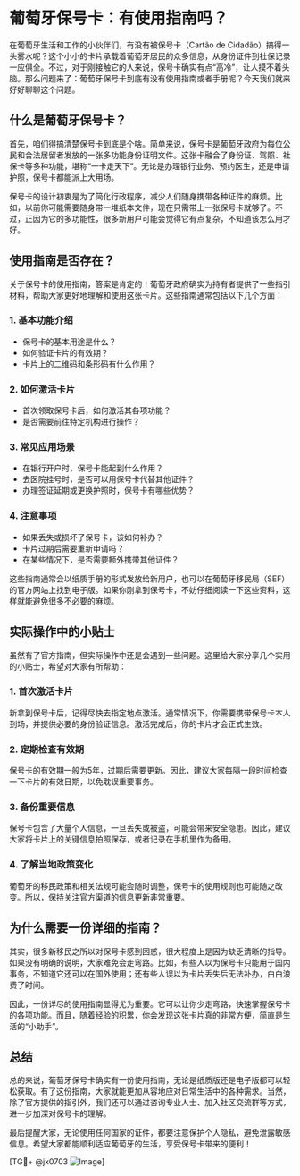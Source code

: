 # 葡萄牙保号卡：有使用指南吗？

在葡萄牙生活和工作的小伙伴们，有没有被保号卡（Cartão de Cidadão）搞得一头雾水呢？这个小小的卡片承载着葡萄牙居民的众多信息，从身份证件到社保记录一应俱全。不过，对于刚接触它的人来说，保号卡确实有点“高冷”，让人摸不着头脑。那么问题来了：葡萄牙保号卡到底有没有使用指南或者手册呢？今天我们就来好好聊聊这个问题。

## 什么是葡萄牙保号卡？

首先，咱们得搞清楚保号卡到底是个啥。简单来说，保号卡是葡萄牙政府为每位公民和合法居留者发放的一张多功能身份证明文件。这张卡融合了身份证、驾照、社保卡等多种功能，堪称“一卡走天下”。无论是办理银行业务、预约医生，还是申请护照，保号卡都能派上大用场。

保号卡的设计初衷是为了简化行政程序，减少人们随身携带各种证件的麻烦。比如，以前你可能需要随身带一堆纸本文件，现在只需带上一张保号卡就够了。不过，正因为它的多功能性，很多新用户可能会觉得它有点复杂，不知道该怎么用才好。

## 使用指南是否存在？

关于保号卡的使用指南，答案是肯定的！葡萄牙政府确实为持有者提供了一些指引材料，帮助大家更好地理解和使用这张卡片。这些指南通常包括以下几个方面：

### 1. **基本功能介绍**
   - 保号卡的基本用途是什么？
   - 如何验证卡片的有效期？
   - 卡片上的二维码和条形码有什么作用？

### 2. **如何激活卡片**
   - 首次领取保号卡后，如何激活其各项功能？
   - 是否需要前往特定机构进行操作？

### 3. **常见应用场景**
   - 在银行开户时，保号卡能起到什么作用？
   - 去医院挂号时，是否可以用保号卡代替其他证件？
   - 办理签证延期或更换护照时，保号卡有哪些优势？

### 4. **注意事项**
   - 如果丢失或损坏了保号卡，该如何补办？
   - 卡片过期后需要重新申请吗？
   - 在某些情况下，是否需要额外携带其他证件？

这些指南通常会以纸质手册的形式发放给新用户，也可以在葡萄牙移民局（SEF）的官方网站上找到电子版。如果你刚拿到保号卡，不妨仔细阅读一下这些资料，这样就能避免很多不必要的麻烦。

## 实际操作中的小贴士

虽然有了官方指南，但实际操作中还是会遇到一些问题。这里给大家分享几个实用的小贴士，希望对大家有所帮助：

### 1. **首次激活卡片**
   新拿到保号卡后，记得尽快去指定地点激活。通常情况下，你需要携带保号卡本人到场，并提供必要的身份验证信息。激活完成后，你的卡片才会正式生效。

### 2. **定期检查有效期**
   保号卡的有效期一般为5年，过期后需要更新。因此，建议大家每隔一段时间检查一下卡片的有效日期，以免耽误重要事务。

### 3. **备份重要信息**
   保号卡包含了大量个人信息，一旦丢失或被盗，可能会带来安全隐患。因此，建议大家将卡片上的关键信息拍照保存，或者记录在手机里作为备用。

### 4. **了解当地政策变化**
   葡萄牙的移民政策和相关法规可能会随时调整，保号卡的使用规则也可能随之改变。所以，保持关注官方渠道的信息更新非常重要。

## 为什么需要一份详细的指南？

其实，很多新移民之所以对保号卡感到困惑，很大程度上是因为缺乏清晰的指导。如果没有明确的说明，大家难免会走弯路。比如，有些人以为保号卡只能用于国内事务，不知道它还可以在国外使用；还有些人误以为卡片丢失后无法补办，白白浪费了时间。

因此，一份详尽的使用指南显得尤为重要。它可以让你少走弯路，快速掌握保号卡的各项功能。而且，随着经验的积累，你会发现这张卡片真的非常方便，简直是生活的“小助手”。

## 总结

总的来说，葡萄牙保号卡确实有一份使用指南，无论是纸质版还是电子版都可以轻松获取。有了这份指南，大家就能更加从容地应对日常生活中的各种需求。当然，除了官方提供的指引外，我们还可以通过咨询专业人士、加入社区交流群等方式，进一步加深对保号卡的理解。

最后提醒大家，无论使用任何国家的证件，都要注意保护个人隐私，避免泄露敏感信息。希望大家都能顺利适应葡萄牙的生活，享受保号卡带来的便利！

[TG💪+ @jx0703 ![Image](https://github.com/user-attachments/assets/dbca1d08-cadb-493c-b0ec-ad6f7a83f270)]